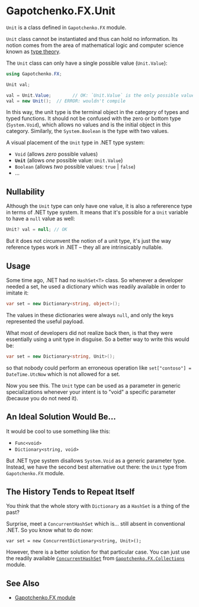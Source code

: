 ﻿# Gapotchenko.FX.Unit

`Unit` is a class defined in `Gapotchenko.FX` module.

`Unit` class cannot be instantiated and thus can hold no information.
Its notion comes from the area of mathematical logic and computer science known as [type theory](https://en.wikipedia.org/wiki/Type_theory).

The `Unit` class can only have a single possible value (`Unit.Value`):

``` csharp
using Gapotchenko.FX;

Unit val;

val = Unit.Value;        // OK: `Unit.Value` is the only possible value for Unit
val = new Unit();  // ERROR: wouldn't compile
```

In this way, the unit type is the terminal object in the category of types and typed functions.
It should not be confused with the zero or bottom type (`System.Void`), which allows no values and is the initial object in this category.
Similarly, the `System.Boolean` is the type with two values.

A visual placement of the `Unit` type in .NET type system:

- `Void` (allows *zero* possible values)
- **`Unit`** (allows *one* possible value: `Unit.Value`)
- `Boolean` (allows *two* possible values: `true` | `false`)
- …

## Nullability

Although the `Unit` type can only have one value, it is also a refererence type in terms of .NET type system.
It means that it's possible for a `Unit` variable to have a `null` value as well:

``` csharp
Unit? val = null; // OK
```

But it does not circumvent the notion of a unit type, it's just the way reference types work in .NET – they all are intrinsicably nullable.

## Usage

Some time ago, .NET had no `HashSet<T>` class.
So whenever a developer needed a set, he used a dictionary which was readily available in order to imitate it:

``` csharp
var set = new Dictionary<string, object>();
```

The values in these dictionaries were always `null`, and only the keys represented the useful payload.

What most of developers did not realize back then, is that they were essentially using a unit type in disguise.
So a better way to write this would be:

``` csharp
var set = new Dictionary<string, Unit>();
```

so that nobody could perform an erroneous operation like `set["contoso"] = DateTime.UtcNow` which is not allowed for a set.

Now you see this. 
The `Unit` type can be used as a parameter in generic specializations whenever your intent is to "void" a specific parameter (because you do not need it).

## An Ideal Solution Would Be…

It would be cool to use something like this:

- `Func<void>`
- `Dictionary<string, void>`

But .NET type system disallows `System.Void` as a generic parameter type.
Instead, we have the second best alternative out there: the `Unit` type from `Gapotchenko.FX` module.

## The History Tends to Repeat Itself

You think that the whole story with `Dictionary` as a `HashSet` is a thing of the past?

Surprise, meet a `ConcurrentHashSet` which is… still absent in conventional .NET.
So you know what to do now:

```
var set = new ConcurrentDictionary<string, Unit>();
```

However, there is a better solution for that particular case.
You can just use the readily available [`ConcurrentHashSet`](../Gapotchenko.FX.Collections/Concurrent/ConcurrentHashSet.cs) from [`Gapotchenko.FX.Collections`](../Gapotchenko.FX.Collections#gapotchenkofxcollections) module.

## See Also

- [Gapotchenko.FX module](../Gapotchenko.FX)
